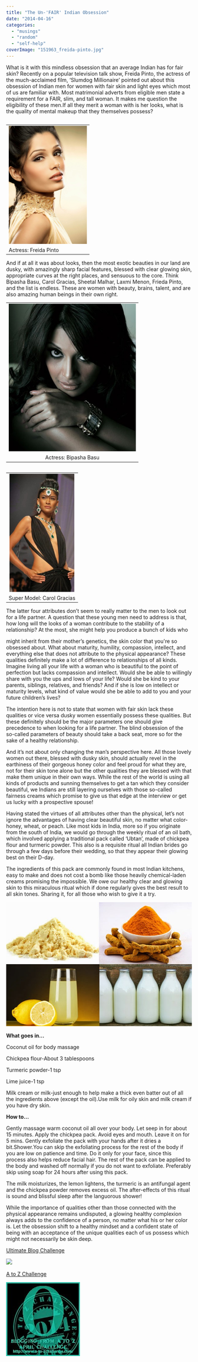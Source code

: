 ```yaml
---
title: "The Un-'FAIR' Indian Obsession"
date: "2014-04-16"
categories: 
  - "musings"
  - "random"
  - "self-help"
coverImage: "151963_freida-pinto.jpg"
---
```


What is it with this mindless obsession that an average Indian has for fair skin? Recently on a popular television talk show, Freida Pinto, the actress of the much-acclaimed film, ‘Slumdog Millionaire’ pointed out about this obsession of Indian men for women with fair skin and light eyes which most of us are familiar with. Most matrimonial adverts from eligible men state a requirement for a FAIR, slim, and tall woman. It makes me question the eligibility of these men.If all they merit a woman with is her looks, what is the quality of mental makeup that they themselves possess?

<table class="tr-caption-container" style="float: left; margin-right: 1em; text-align: left;" cellspacing="0" cellpadding="0"><tbody><tr><td style="text-align: center;"><a style="clear: left; margin-bottom: 1em; margin-left: auto; margin-right: auto;" href="http://ifsbutsandsetcs.com/wp-content/uploads/2014/04/151963_freida-pinto-683x1024.jpg"><img class="alignright" src="images/151963_freida-pinto-683x1024.jpg" width="212" height="320" border="0"></a></td></tr><tr><td class="tr-caption">Actress: Freida Pinto</td></tr></tbody></table>

And if at all it was about looks, then the most exotic beauties in our land are dusky, with amazingly sharp facial features, blessed with clear glowing skin, appropriate curves at the right places, and sensuous to the core. Think Bipasha Basu, Carol Gracias, Sheetal Malhar, Laxmi Menon, Frieda Pinto, and the list is endless. These are women with beauty, brains, talent, and are also amazing human beings in their own right.

<table class="tr-caption-container" style="margin-left: auto; margin-right: auto; text-align: center;" cellspacing="0" cellpadding="0" align="center"><tbody><tr><td style="text-align: center;"><a style="margin-left: auto; margin-right: auto;" href="http://ifsbutsandsetcs.com/wp-content/uploads/2014/04/8ee2b_Makeup_Dusky-Beauty.png"><img src="images/8ee2b_Makeup_Dusky-Beauty.png" width="345" height="400" border="0"></a></td></tr><tr><td class="tr-caption" style="text-align: center;">Actress: Bipasha Basu</td></tr></tbody></table>

<table class="tr-caption-container" style="float: right; margin-left: 1em; text-align: right;" cellspacing="0" cellpadding="0"><tbody><tr><td style="text-align: center;"><a style="clear: right; margin-bottom: 1em; margin-left: auto; margin-right: auto;" href="http://ifsbutsandsetcs.com/wp-content/uploads/2014/04/carol-gracias-latest-pic-ramp.jpg"><img src="images/carol-gracias-latest-pic-ramp.jpg" width="176" height="320" border="0"></a></td></tr><tr><td class="tr-caption" style="text-align: center;">Super Model: Carol Gracias</td></tr></tbody></table>

The latter four attributes don’t seem to really matter to the men to look out for a life partner. A question that these young men need to address is that, how long will the looks of a woman contribute to the stability of a relationship? At the most, she might help you produce a bunch of kids who

might inherit from their mother’s genetics, the skin color that you're so obsessed about. What about maturity, humility, compassion, intellect, and everything else that does not attribute to the physical appearance? These qualities definitely make a lot of difference to relationships of all kinds. Imagine living all your life with a woman who is beautiful to the point of perfection but lacks compassion and intellect. Would she be able to willingly share with you the ups and lows of your life? Would she be kind to your parents, siblings, relatives, and friends? And if she is low on intellect or maturity levels, what kind of value would she be able to add to you and your future children’s lives?

The intention here is not to state that women with fair skin lack these qualities or vice versa dusky women essentially possess these qualities. But these definitely should be the major parameters one should give precedence to when looking for a life partner. The blind obsession of the so-called parameters of beauty should take a back seat, more so for the sake of a healthy relationship.

And it’s not about only changing the man’s perspective here. All those lovely women out there, blessed with dusky skin, should actually revel in the earthiness of their gorgeous honey color and feel proud for what they are, not for their skin tone alone but the other qualities they are blessed with that make them unique in their own ways. While the rest of the world is using all kinds of products and sunning themselves to get a tan which they consider beautiful, we Indians are still layering ourselves with those so-called fairness creams which promise to give us that edge at the interview or get us lucky with a prospective spouse!

Having stated the virtues of all attributes other than the physical, let’s not ignore the advantages of having clear beautiful skin, no matter what color-honey, wheat, or peach. Like most kids in India, more so if you originate from the south of India, we would go through the weekly ritual of an oil bath, which involved applying a traditional pack called ‘Ubtan’, made of chickpea flour and turmeric powder. This also is a requisite ritual all Indian brides go through a few days before their wedding, so that they appear their glowing best on their D-day.

The ingredients of this pack are commonly found in most Indian kitchens, easy to make and does not cost a bomb like those heavily chemical-laden creams promising the impossible. We owe our healthy clear and glowing skin to this miraculous ritual which if done regularly gives the best result to all skin tones. Sharing it, for all those who wish to give it a try.

[![](images/Turmeric-and-lemon-face-pack.jpg)](http://ifsbutsandsetcs.com/wp-content/uploads/2014/04/Turmeric-and-lemon-face-pack.jpg)

**What goes in…**

Coconut oil for body massage

Chickpea flour-About 3 tablespoons

Turmeric powder-1 tsp

Lime juice-1 tsp

Milk cream or milk-just enough to help make a thick even batter out of all the ingredients above (except the oil).Use milk for oily skin and milk cream if you have dry skin.

**How to…**

Gently massage warm coconut oil all over your body. Let seep in for about 15 minutes. Apply the chickpea pack. Avoid eyes and mouth. Leave it on for 5 mins. Gently exfoliate the pack with your hands after it dries a bit.Shower.You can skip the exfoliating process for the rest of the body if you are low on patience and time. Do it only for your face, since this process also helps reduce facial hair. The rest of the pack can be applied to the body and washed off normally if you do not want to exfoliate. Preferably skip using soap for 24 hours after using this pack.

The milk moisturizes, the lemon lightens, the turmeric is an antifungal agent and the chickpea powder removes excess oil. The after-effects of this ritual is sound and blissful sleep after the languorous shower!

While the importance of qualities other than those connected with the physical appearance remains undisputed, a glowing healthy complexion always adds to the confidence of a person, no matter what his or her color is. Let the obsession shift to a healthy mindset and a confident state of being with an acceptance of the unique qualities each of us possess which might not necessarily be skin deep.

[Ultimate Blog Challenge](http://ultimateblogchallenge.com/)

[![](images/UBC-bannerbox20020.png)](http://ifsbutsandsetcs.com/wp-content/uploads/2014/04/UBC-bannerbox20020.png)

[A to Z Challenge](http://www.a-to-zchallenge.com/)

[![](images/O.jpg)](http://ifsbutsandsetcs.com/wp-content/uploads/2014/04/O.jpg)
